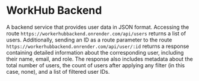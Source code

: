 # WorkHub Backend

A backend service that provides user data in JSON format. Accessing the route `https://workerhubbackend.onrender.com/api/users` returns a list of users. Additionally, sending an ID as a route parameter to the route `https://workerhubbackend.onrender.com/api/user/:id` returns a response containing detailed information about the corresponding user, including their name, email, and role. The response also includes metadata about the total number of users, the count of users after applying any filter (in this case, none), and a list of filtered user IDs.
